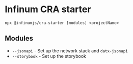 # Infinum CRA starter

`npx @infinumjs/cra-starter [modules] <projectName>`

## Modules

* `--jsonapi` - Set up the network stack and `datx-jsonapi`
* `--storybook` - Set up the storybook

